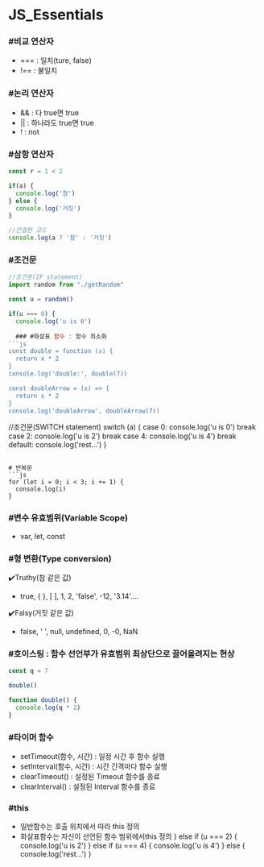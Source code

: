 # JS_Essentials


### #비교 연산자
- === : 일치(ture, false)
- !== : 불일치

### #논리 연산자
- && : 다 true면 true
- || : 하나라도 true면 true
- ! : not

### #삼항 연산자
```js
const r = 1 < 2

if(a) {
  console.log('참')
} else {
  console.log('거짓')
}

//간결한 코드
console.log(a ? '참' : '거짓')
```

### #조건문
```js
//조건문(IF statement)
import random from "./getRandom"

const u = random()

if(u === 0) {
  console.log('u is 0')
  
  ### #화살표 함수 : 함수 최소화
```js
const double = function (x) {
  return x * 2
}
console.log('double:', double(7))

const doubleArrow = (x) => {
  return x * 2
}
console.log('doubleArrow', doubleArrow(7))
```


//조건문(SWITCH statement)
switch (a) {
  case 0:
    console.log('u is 0')
    break
  case 2:
    console.log('u is 2')
    break
  case 4:
    console.log('u is 4')
    break
  default: 
    console.log('rest...')
}
```

# 반복문
```js
for (let i = 0; i < 3; i += 1) {
  console.log(i)
}
```

### #변수 유효범위(Variable Scope)
- var, let, const

### #형 변환(Type conversion)
✔️Truthy(참 같은 값)
- true, { }, [ ], 1, 2, 'false', -12, '3.14'....
 
✔️Falsy(거짓 같은 값)
- false, ' ', null, undefined, 0, -0, NaN



### #호이스팅 : 함수 선언부가 유효범위 최상단으로 끌어올려지는 현상
```js
const q = 7

double()

function double() {
  console.log(q * 2)
}
```

### #타이머 함수
- setTimeout(함수, 시간) : 일정 시간 후 함수 실행
- setInterval(함수, 시간) : 시간 간격마다 함수 실행
- clearTimeout() : 설정된 Timeout 함수를 종료
- clearInterval() : 설정된 Interval 함수를 종료

### #this
- 일반함수는 호출 위치에서 따라 this 정의
- 화살표함수는 자신이 선언된 함수 범위에서this 정의
} else if (u === 2) {
  console.log('u is 2')
} else if (u === 4) {
  console.log('u is 4')
} else {
  console.log('rest...')
}

